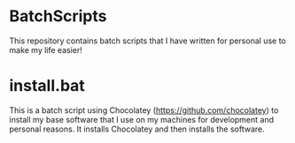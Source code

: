 # BatchScripts
This repository contains batch scripts that I have written for personal use to make my life easier!
# install.bat
This is a batch script using Chocolatey (https://github.com/chocolatey) to install my base software that I use on my machines for development and personal reasons. It installs Chocolatey and then installs the software.
